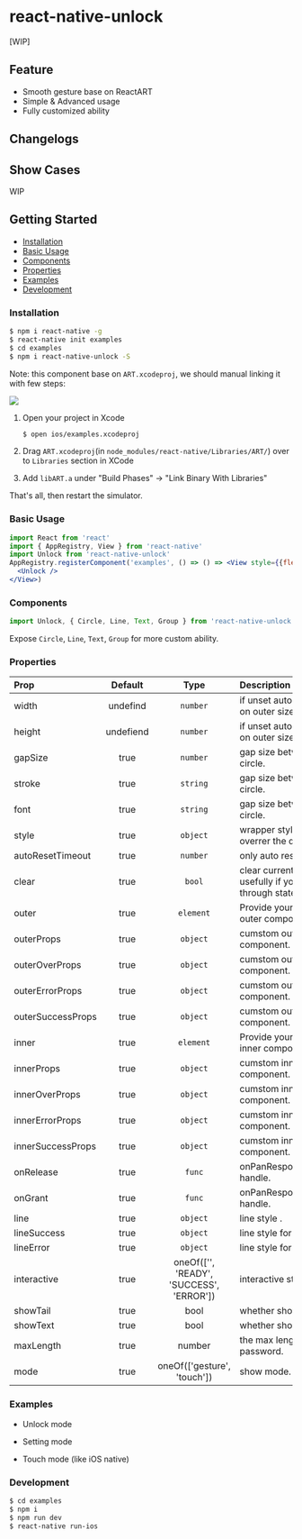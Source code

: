 # react-native-unlock

[WIP]

## Feature

- Smooth gesture base on ReactART
- Simple & Advanced usage
- Fully customized ability

## Changelogs

## Show Cases

WIP

## Getting Started

- [Installation](#installation)
- [Basic Usage](#basic-usage)
- [Components](#components)
- [Properties](#properties)
- [Examples](#examples)
- [Development](#development)

### Installation

```sh
$ npm i react-native -g
$ react-native init examples
$ cd examples
$ npm i react-native-unlock -S
```

Note: this component base on `ART.xcodeproj`, we should manual linking it with few steps:

![](https://cloud.githubusercontent.com/assets/533360/20092343/9e1dcef6-a5d2-11e6-9ad1-53e7ed7558ae.png)

1. Open your project in Xcode

    ```sh
    $ open ios/examples.xcodeproj
    ```

2. Drag `ART.xcodeproj`(in `node_modules/react-native/Libraries/ART/`) over to `Libraries` section in XCode

3. Add `libART.a` under "Build Phases" -> "Link Binary With Libraries"

That's all, then restart the simulator.

### Basic Usage

```jsx
import React from 'react'
import { AppRegistry, View } from 'react-native'
import Unlock from 'react-native-unlock'
AppRegistry.registerComponent('examples', () => () => <View style={{flex: 1}}>
  <Unlock />
</View>)
```

### Components

```jsx
import Unlock, { Circle, Line, Text, Group } from 'react-native-unlock'
```

Expose `Circle`, `Line`, `Text`, `Group` for more custom ability.

### Properties

| Prop  | Default  | Type | Description |
| :------------ |:---------------:| :---------------:| :-----|
| width | undefind | `number` | if unset autoLayout base on outer size. |
| height | undefiend | `number` | if unset autoLayout base on outer size. |
| gapSize | true | `number` | gap size between outer circle. |
| stroke | true | `string` | gap size between outer circle. |
| font | true | `string` | gap size between outer circle. |
| style | true | `object` | wrapper style will overrer the default. |
| autoResetTimeout | true | `number` | only auto reset if set. |
| clear | true | `bool` | clear current state, usefully if you want reset through state. |
| outer | true | `element` | Provide your cumstom outer component. |
| outerProps | true | `object` | cumstom outer component. |
| outerOverProps | true | `object` | cumstom outer component. |
| outerErrorProps | true | `object` | cumstom outer component. |
| outerSuccessProps | true | `object` | cumstom outer component. |
| inner | true | `element` | Provide your cumstom inner component. |
| innerProps | true | `object` | cumstom inner component. |
| innerOverProps | true | `object` | cumstom inner component. |
| innerErrorProps | true | `object` | cumstom inner component. |
| innerSuccessProps | true | `object` | cumstom inner component. |
| onRelease | true | `func` | onPanResponderRelease handle. |
| onGrant | true | `func` | onPanResponderGrant handle. |
| line | true | `object` | line style . |
| lineSuccess | true | `object` | line style for success. |
| lineError | true | `object` | line style for error. |
| interactive | true | oneOf(['', 'READY', 'SUCCESS', 'ERROR']) | interactive state. |
| showTail | true | bool | whether show tail line. |
| showText | true | bool | whether show inner text. |
| maxLength | true | number | the max length of password. |
| mode | true | oneOf(['gesture', 'touch']) | show mode. |

### Examples

- Unlock mode

- Setting mode

- Touch mode (like iOS native)

### Development

```sh
$ cd examples
$ npm i
$ npm run dev
$ react-native run-ios
```
